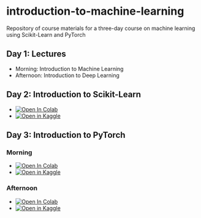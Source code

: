 # introduction-to-machine-learning
Repository of course materials for a three-day course on machine learning using Scikit-Learn and PyTorch

## Day 1: Lectures

* Morning: Introduction to Machine Learning
* Afternoon: Introduction to Deep Learning

## Day 2: Introduction to Scikit-Learn

* <a href="https://colab.research.google.com/github/davidrpugh/introduction-to-machine-learning/blob/main/notebooks/introduction-to-sklearn.ipynb" target="_parent"><img src="https://colab.research.google.com/assets/colab-badge.svg" alt="Open In Colab"/></a>
* <a href="https://kaggle.com/kernels/welcome?src=https://github.com/davidrpugh/introduction-to-machine-learning/blob/main/notebooks/introduction-to-sklearn.ipynb" target="_parent"><img src="https://kaggle.com/static/images/open-in-kaggle.svg" alt="Open in Kaggle" /></a>

## Day 3: Introduction to PyTorch

### Morning

* <a href="https://colab.research.google.com/github/davidrpugh/introduction-to-machine-learning/blob/main/notebooks/introduction-to-pytorch-part-1.ipynb" target="_parent"><img src="https://colab.research.google.com/assets/colab-badge.svg" alt="Open In Colab"/></a>
* <a href="https://kaggle.com/kernels/welcome?src=https://github.com/davidrpugh/introduction-to-machine-learning/blob/main/notebooks/introduction-to-part-1.ipynb" target="_parent"><img src="https://kaggle.com/static/images/open-in-kaggle.svg" alt="Open in Kaggle" /></a>

### Afternoon

* <a href="https://colab.research.google.com/github/davidrpugh/introduction-to-machine-learning/blob/main/notebooks/introduction-to-pytorch-part-2.ipynb" target="_parent"><img src="https://colab.research.google.com/assets/colab-badge.svg" alt="Open In Colab"/></a>
* <a href="https://kaggle.com/kernels/welcome?src=https://github.com/davidrpugh/introduction-to-machine-learning/blob/main/notebooks/introduction-to-part-2.ipynb" target="_parent"><img src="https://kaggle.com/static/images/open-in-kaggle.svg" alt="Open in Kaggle" /></a>
